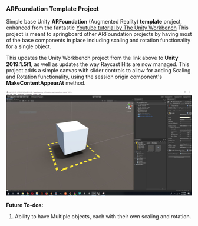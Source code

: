 ### **ARFoundation Template Project**

Simple base Unity **ARFoundation** (Augmented Reality) **template** project, enhanced from the fantastic 
[Youtube tutorial by The Unity Workbench](https://www.youtube.com/watch?v=Ml2UakwRxjk)
This project is meant to springboard other ARFoundation projects by having most of the base components in 
place including scaling and rotation functionality for a single object.

This updates the Unity Workbench project from the link above to **Unity 2019.1.5f1**, as well as updates the way Raycast Hits are 
now managed.  This project adds a simple canvas with slider controls to allow for adding Scaling and Rotation 
functionality, using the session origin component's **MakeContentAppearAt** method.

![Project View](./Capture.JPG)

**Future To-dos:**

1. Ability to have Multiple objects, each with their own scaling and rotation.


